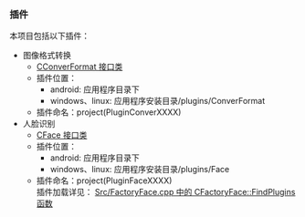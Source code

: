 ### 插件
本项目包括以下插件：

- 图像格式转换
  + [CConverFormat 接口类](../Src/ConverFormat.h)
  + 插件位置：
    - android: 应用程序目录下
    - windows、linux: 应用程序安装目录/plugins/ConverFormat
  + 插件命名：project(PluginConverXXXX)  
- 人脸识别
  + [CFace 接口类](../Src/Face.h)
  + 插件位置：
    - android: 应用程序目录下
    - windows、linux: 应用程序安装目录/plugins/Face
  + 插件命名：project(PluginFaceXXXX)  
    插件加载详见： [Src/FactoryFace.cpp 中的 CFactoryFace::FindPlugins 函数](../Src/FactoryFace.cpp)
